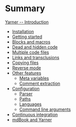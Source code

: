 # Summary

[Yarner -- Introduction](./introduction.md)

<!-- - [How is works](./how-it-works.md) -->
- [Installation](./installation.md)
- [Getting started](./getting-started.md)
- [Blocks and macros](./blocks-and-macros.md)
- [Dead and hidden code](./dead-and-hidden-code.md)
- [Multiple code files](./multiple-code-files.md)
- [Links and transclusions](./links-and-transclusions.md)
- [Copying files](./copying-files.md)
- [Reverse mode](./reverse-mode.md)
- [Other features](./other-features.md)
  - [Meta variables](./meta-variables.md)
  - [Comment extraction](./comment-extraction.md)
- [Configuration](./configuration.md)
  - [Parser](./config-parser.md)
  - [Paths](./config-paths.md)
  - [Languages](./config-languages.md)
  - [Command line arguments](./command-line-arguments.md)
- [Continuous integration]()
- [mdBook and Yarner]()
